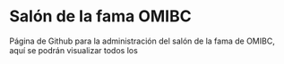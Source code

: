# Salón de la fama OMIBC

Página de Github para la administración del salón de la fama de OMIBC, aquí se podrán visualizar todos los 
